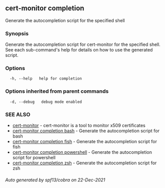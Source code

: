 ## cert-monitor completion

Generate the autocompletion script for the specified shell

### Synopsis

Generate the autocompletion script for cert-monitor for the specified shell.
See each sub-command's help for details on how to use the generated script.


### Options

```
  -h, --help   help for completion
```

### Options inherited from parent commands

```
  -d, --debug   debug mode enabled
```

### SEE ALSO

* [cert-monitor](cert-monitor.md)	 - cert-monitor is a tool to monitor x509 certificates
* [cert-monitor completion bash](cert-monitor_completion_bash.md)	 - Generate the autocompletion script for bash
* [cert-monitor completion fish](cert-monitor_completion_fish.md)	 - Generate the autocompletion script for fish
* [cert-monitor completion powershell](cert-monitor_completion_powershell.md)	 - Generate the autocompletion script for powershell
* [cert-monitor completion zsh](cert-monitor_completion_zsh.md)	 - Generate the autocompletion script for zsh

###### Auto generated by spf13/cobra on 22-Dec-2021
